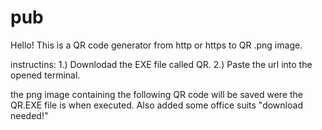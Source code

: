 # pub
Hello!
This is a QR code generator from http or https to QR .png image.

instructins:
1.) Downlodad the EXE file called QR.
2.) Paste the url into the opened terminal.

the png image containing the following QR code will be saved were the QR.EXE file is when executed.
Also added some office suits "download needed!"
